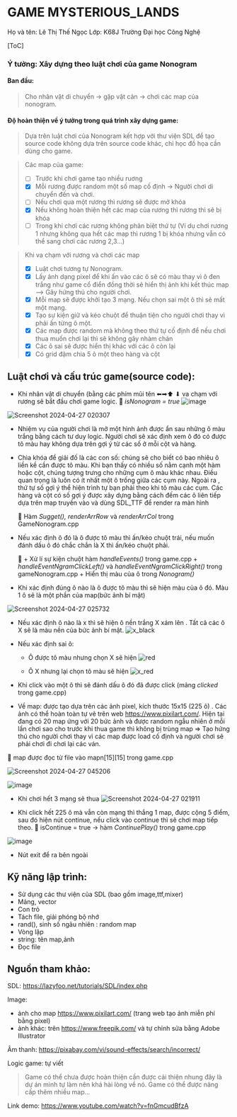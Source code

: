 # GAME MYSTERIOUS_LANDS
Họ và tên: Lê Thị Thế Ngọc
Lớp: K68J
Trường Đại học Công Nghệ

[ToC]
### Ý tưởng: Xây dựng theo luật chơi của game Nonogram
#### Ban đầu:
>Cho nhân vật di chuyển -> gặp vật cản -> chơi các map của nonogram. 
#### Độ hoàn thiện về ý tưởng trong quá trình xây dựng game:
> Dựa trên luật chơi của Nonogram kết hợp với thư viện SDL để tạo source code không dựa trên source code khác, chỉ học đồ họa cần dùng cho game.

>Các map của game: 
> - [ ] Trước khi chơi game tạo nhiều ruơng
> - [X] Mỗi rương được random một số map cố định -> Người chơi di chuyển đến và chơi. 
> - [ ] Nếu chơi qua một rương thì rương sẽ được mở khóa
> - [X] Nếu không hoàn thiện hết các map của rương thì rương thì sẽ bị khóa
> - [ ] Trong khi chơi các rương không phân biệt thứ tự (Ví dụ chơi rương 1 nhưng không qua hết các map thì rương 1 bị khóa nhưng vẫn có thể sang chơi các rương 2,3...)

> Khi va chạm với rương và chơi các map
> - [X] Luật chơi tương tự Nonogram.
> - [X] Lấy ảnh dạng pixel để khi ấn vào các ô sẽ có màu thay vì ô đen trắng như game cổ điển đồng thời sẽ hiển thị ảnh khi kết thúc map --> Gây hứng thú cho người chơi.
> - [X] Mỗi map sẽ được khởi tạo 3 mạng. Nếu chọn sai một ô thì sẽ mất một mạng.
> - [X] Tạo sự kiện giữ và kéo chuột để thuận tiện cho người chơi thay vì phải ấn từng ô một.
> - [X] Các map được random mà không theo thứ tự cố định để nếu chơi thua muốn chơi lại thì sẽ không gây nhàm chán
> - [X] Các ô sai sẽ được hiển thị khác với các ô còn lại
> - [X] Có grid đậm chia 5 ô một theo hàng và cột

## Luật chơi và cấu trúc game(source code):
- Khi nhân vật di chuyển (bằng các phím mũi tên ⬅➡⬆ ⬇ va chạm với rương sẽ bắt đầu chơi game logic.
 :pushpin:  *isNonogram = true*
![image](https://hackmd.io/_uploads/H1ZXqdtbC.png)

![Screenshot 2024-04-27 020307](https://hackmd.io/_uploads/HyADoutWR.png)
- Nhiệm vụ của người chơi là mở một hình ảnh được ẩn sau những ô màu trắng bằng cách tư duy logic. Người chơi sẽ xác định xem ô đó có được tô màu hay không dựa trên gợi ý từ các số ở mỗi cột và hàng.

- Chìa khóa để giải đố là các con số: chúng sẽ cho biết có bao nhiêu ô liền kề cần được tô màu. Khi bạn thấy có nhiều số nằm cạnh một hàm hoặc cột, chúng tượng trưng cho những cụm ô màu khác nhau. Điều quan trọng là luôn có ít nhất một ô trống giữa các cụm này. Ngoài ra , thứ tự số gợi ý thể hiện trình tự bạn phải theo khi tô màu các cụm. Các hàng và cột có số gợi ý được xây dựng bằng cách đếm các ô liên tiếp dựa trên map truyền vào và dùng SDL_TTF để render ra màn hình

    📌 Hàm *Sugget(), renderArrRow* và *renderArrCol* trong GameNonogram.cpp
    
- Nếu xác định ô đó là ô được tô màu thì ấn/kéo chuột trái, nếu muốn đánh dấu ô đó chắc chắn là X thì ấn/kéo chuột phải.

    📌 + Xử lí sự kiện chuột hàm *handleEvents()* trong game.cpp
            + *handleEventNgramClickLeft()* và *handleEventNgramClickRight()* trong gameNonogram.cpp
            + Hiển thị màu của ô trong *Nonogram()*
- Khi xác định đúng ô nào là ô được tô màu thì sẽ hiện màu của ô đó. Màu 1 ô sẽ là một phần của map(bức ảnh bí mật)

 ![Screenshot 2024-04-27 025732](https://hackmd.io/_uploads/Syev0qKZR.png)

- Nếu xác định ô nào là x thì sẽ hiện ô nền trắng X xám lên . Tất cả các ô X sẽ là màu nền của bức ảnh bí mật. ![x_black](https://hackmd.io/_uploads/ryvCEoFZC.png)

- Nếu xác định sai ô:
    - Ô được tô màu nhưng chọn X sẽ hiện ![red](https://hackmd.io/_uploads/BktjActWA.png)

    - Ô X nhưng lại chọn tô màu sẽ hiện ![x_red](https://hackmd.io/_uploads/H1F6A5Kb0.png)

- Khi click vào một ô thì sẽ đánh dấu ô đó đã được click (mảng *clicked* trong game.cpp)

- Về map: được tạo dựa trên các ảnh pixel, kích thước 15x15 (225 ô) . Các ảnh có thể hoàn toàn tự vẽ trên web https://www.pixilart.com/. Hiện tại đang có 20 map ứng với 20 bức ảnh và được random ngẫu nhiên ở mỗi lần chơi sao cho trước khi thua game thì không bị trùng map => Tạo hứng thú cho người chơi thay vì các map được load cố định và người chơi sẽ phải chơi đi chơi lại các ván.

📌 map được đọc từ file vào mapn[15][15] trong game.cpp

![Screenshot 2024-04-27 045206](https://hackmd.io/_uploads/rkp4fotWA.png)

![image](https://hackmd.io/_uploads/Syd7fjKWR.png)


- Khi chơi hết 3 mạng sẽ thua
![Screenshot 2024-04-27 021911](https://hackmd.io/_uploads/Sk4-xFK-C.png)

- Khi click hết 225 ô mà vẫn còn mạng thì thắng 1 map, được cộng 5 điểm, sau đó hiện nút continue, nếu click vào continue thì sẽ chơi map tiếp theo.
📌 isContinue = true -> hàm *ContinuePlay()* trong game.cpp

![image](https://hackmd.io/_uploads/S1oKWsKbC.png)

- Nút exit để ra bên ngoài 

## Kỹ năng lập trình:
- Sử dụng các thư viện của SDL (bao gồm image,ttf,mixer)
- Mảng, vector
- Con trỏ
- Tách file, giải phóng bộ nhớ
- rand(), sinh số ngãu nhiên : random map
- Vòng lặp
- string: tên map,ảnh
- Đọc file 
## Nguồn tham khảo:
SDL: https://lazyfoo.net/tutorials/SDL/index.php

Image: 
- ảnh cho map https://www.pixilart.com/ (trang web tạo ảnh miễn phí bằng pixel)
- ảnh khác: trên https://www.freepik.com/ và tự chỉnh sửa bằng Adobe Illustrator
  
Âm thanh: https://pixabay.com/vi/sound-effects/search/incorrect/

Logic game: tự viết 

> Game có thể chưa được hoàn thiện cần được cải thiện nhung đây là dự án mình tự làm nên khá hài lòng về nó.
> Game có thể được nâng cấp thêm nhiều map...

 Link demo: https://www.youtube.com/watch?v=fnGmcudBfzA


